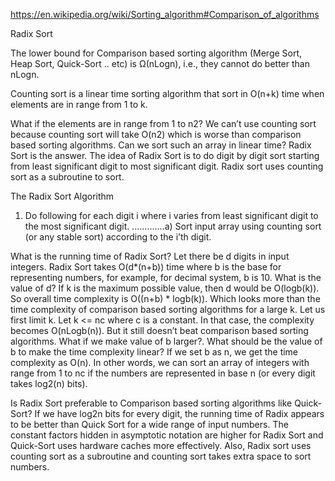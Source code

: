 https://en.wikipedia.org/wiki/Sorting_algorithm#Comparison_of_algorithms


Radix Sort

The lower bound for Comparison based sorting algorithm (Merge Sort, Heap Sort, Quick-Sort .. etc) is Ω(nLogn), i.e., they cannot do better than nLogn.

Counting sort is a linear time sorting algorithm that sort in O(n+k) time when elements are in range from 1 to k.

What if the elements are in range from 1 to n2?
We can’t use counting sort because counting sort will take O(n2) which is worse than comparison based sorting algorithms. Can we sort such an array in linear time?
Radix Sort is the answer. The idea of Radix Sort is to do digit by digit sort starting from least significant digit to most significant digit. Radix sort uses counting sort as a subroutine to sort.

The Radix Sort Algorithm
1) Do following for each digit i where i varies from least significant digit to the most significant digit.
………….a) Sort input array using counting sort (or any stable sort) according to the i’th digit.

What is the running time of Radix Sort?
Let there be d digits in input integers. Radix Sort takes O(d*(n+b)) time where b is the base for representing numbers, for example, for decimal system, b is 10. What is the value of d? If k is the maximum possible value, then d would be O(logb(k)). So overall time complexity is O((n+b) * logb(k)). Which looks more than the time complexity of comparison based sorting algorithms for a large k. Let us first limit k. Let k <= nc where c is a constant. In that case, the complexity becomes O(nLogb(n)). But it still doesn’t beat comparison based sorting algorithms.
What if we make value of b larger?. What should be the value of b to make the time complexity linear? If we set b as n, we get the time complexity as O(n). In other words, we can sort an array of integers with range from 1 to nc if the numbers are represented in base n (or every digit takes log2(n) bits).

Is Radix Sort preferable to Comparison based sorting algorithms like Quick-Sort?
If we have log2n bits for every digit, the running time of Radix appears to be better than Quick Sort for a wide range of input numbers. The constant factors hidden in asymptotic notation are higher for Radix Sort and Quick-Sort uses hardware caches more effectively. Also, Radix sort uses counting sort as a subroutine and counting sort takes extra space to sort numbers.
